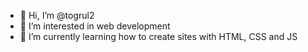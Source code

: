 - 👋 Hi, I’m @togrul2
- 👀 I’m interested in web development
- 🌱 I’m currently learning how to create sites with HTML, CSS and JS

<!---
togrul2/togrul2 is a ✨ special ✨ repository because its `README.md` (this file) appears on your GitHub profile.
You can click the Preview link to take a look at your changes.
--->
